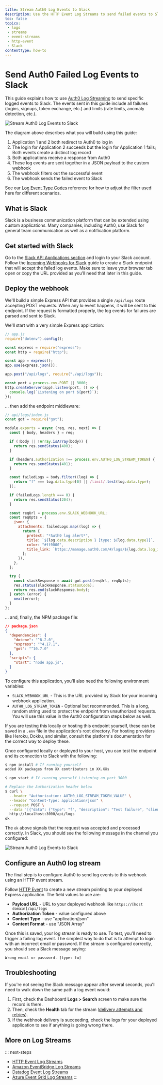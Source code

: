 ```yaml
---
title: Stream Auth0 Log Events to Slack
description: Use the HTTP Event Log Streams to send failed events to Slack.
toc: false
topics:
 - logs
 - streams
 - event-streams
 - http-event
 - Slack
contentType: how-to
---
```


# Send Auth0 Failed Log Events to Slack

This guide explains how to use [Auth0 Log Streaming](/logs/streams) to send specific logged events to Slack. The events sent in this guide include all failures (logins, signups, token exchange, etc.) and limits (rate limits, anomaly detection, etc.).

![Stream Auth0 Log Events to Slack](/media/articles/logs/log-stream-to-slack-diagram.png)

The diagram above describes what you will build using this guide:

1. Application 1 and 2 both redirect to Auth0 to log in
2. The login for Application 2 succeeds but the login for Application 1 fails; Both events create a distinct log record
3. Both applications receive a response from Auth0
4. These log events are sent together in a JSON payload to the custom webhook
5. The webhook filters out the successful event
6. The webhook sends the failed event to Slack

See our [Log Event Type Codes](/logs/references/log-event-type-codes) reference for how to adjust the filter used here for different scenarios.

## What is Slack

Slack is a business communication platform that can be extended using custom applications. Many companies, including Auth0, use Slack for general team communication as well as a notification platform.

## Get started with Slack

Go to the [Slack API Applications section](https://api.slack.com/apps) and login to your Slack account. Follow the [Incoming Webhooks for Slack](https://slack.com/help/articles/115005265063-Incoming-Webhooks-for-Slack) guide to create a Slack endpoint that will accept the failed log events. Make sure to leave your browser tab open or copy the URL provided as you'll need that later in this guide.

## Deploy the webhook

We'll build a simple Express API that provides a single `/api/logs` route accepting POST requests. When any lo event happens, it will be sent to this endpoint. If the request is formatted properly, the log events for failures are parsed and sent to Slack.

We'll start with a very simple Express application:

```js
// app.js
require("dotenv").config();

const express = require("express");
const http = require("http");

const app = express();
app.use(express.json());

app.post("/api/logs", require("./api/logs"));

const port = process.env.PORT || 3000;
http.createServer(app).listen(port, () => {
  console.log(`Listening on port ${port}`);
});
```

... then add the endpoint middleware:

```js
// api/logs/index.js
const got = require("got");

module.exports = async (req, res, next) => {
  const { body, headers } = req;

  if (!body || !Array.isArray(body)) {
    return res.sendStatus(400);
  }

  if (headers.authorization !== process.env.AUTH0_LOG_STREAM_TOKEN) {
    return res.sendStatus(401);
  }

  const failedLogs = body.filter((log) => {
    return "f" === log.data.type[0] || /limit/.test(log.data.type);
  });

  if (failedLogs.length === 0) {
    return res.sendStatus(204);
  }

  const reqUrl = process.env.SLACK_WEBHOOK_URL;
  const reqOpts = {
    json: {
      attachments: failedLogs.map((log) => {
        return {
          pretext: "*Auth0 log alert*",
          title: `${log.data.description } [type: ${log.data.type}]`,
          color: "#ff0000",
          title_link: `https://manage.auth0.com/#/logs/${log.data.log_id}`
        };
      }),
    },
  };

  try {
    const slackResponse = await got.post(reqUrl, reqOpts);
    res.status(slackResponse.statusCode);
    return res.end(slackResponse.body);
  } catch (error) {
    next(error);
  }
};
```

... and, finally, the NPM package file:

```json
// package.json
{
  "dependencies": {
    "dotenv": "^8.2.0",
    "express": "^4.17.1",
    "got": "^10.7.0"
  },
  "scripts": {
    "start": "node app.js",
  }
}
```

To configure this application, you'll also need the following environment variables:

- `SLACK_WEBHOOK_URL` - This is the URL provided by Slack for your incoming webhook application.
- `AUTH0_LOG_STREAM_TOKEN` - Optional but recommended. This is a long, random string used to protect the endpoint from unauthorized requests. You will use this value in the Auth0 configuration steps below as well.

If you are testing this locally or hosting this endpoint yourself, these can be saved in a `.env` file in the application's root directory. For hosting providers like Heroku, Dokku, and similar, consult the platform's documentation for the correct way to deploy these.

Once configured locally or deployed to your host, you can test the endpoint and its connection to Slack with the following:

```bash
$ npm install # If running yourself
added XX packages from XX contributors in XX.XXs

$ npm start # If running yourself Listening on port 3000

# Replace the Authorization header below
$ curl \
  --header "Authorization: AUTH0_LOG_STREAM_TOKEN_VALUE" \
  --header "Content-Type: application/json" \
  --request POST \
  --data '[{"data": {"type": "f", "description": "Test failure", "client_id": "TestClientId", "client_name": "Test Client Name", "log_id": "abc1234567890"}}]' \
  http://localhost:3000/api/logs
ok
```

The `ok` above signals that the request was accepted and processed correctly. In Slack, you should see the following message in the channel you configured:

![Stream Auth0 Log Events to Slack](/media/articles/logs/log-stream-to-slack-message.png)

## Configure an Auth0 log stream

The final step is to configure Auth0 to send log events to this webhook using an HTTP event stream.

Follow [HTTP Event](/logs/streams/http-event) to create a new stream pointing to your deployed Express application. The field values to use are:

- **Payload URL** - URL to your deployed webhook like `https://[host domain]/api/logs`
- **Authorization Token** - value configured above
- **Content Type** - use "application/json"
- **Content Format** - use "JSON Array"

Once this is saved, your log stream is ready to use. To test, you'll need to trigger a failing log event. The simplest way to do that is to attempt to login with an incorrect email or password. If the stream is configured correctly, you should see a Slack message saying:

`Wrong email or password. [type: fu]`

## Troubleshooting

If you're not seeing the Slack message appear after several seconds, you'll need to walk down the same path a log event would:

1. First, check the Dashboard **Logs > Search** screen to make sure the record is there.
2. Then, check the **Health** tab for the stream ([delivery attempts and retries](/logs/streams/http-event#delivery-attempts-and-retries)).
3. If the webhook delivery is succeeding, check the logs for your deployed application to see if anything is going wrong there.

## More on Log Streams

::: next-steps
* [HTTP Event Log Streams](/logs/streams/http-event)
* [Amazon EventBridge Log Streams](/logs/streams/amazon-eventbridge)
* [Datadog Event Log Streams](/logs/streams/datadog)
* [Azure Event Grid Log Streams](/logs/streams/azure-event-grid)
:::
